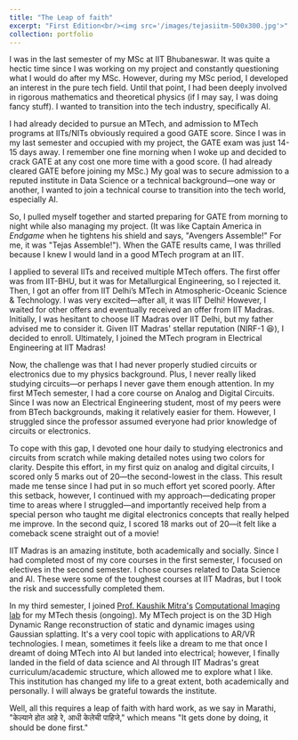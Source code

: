 ```yaml
---
title: "The Leap of faith"
excerpt: "First Edition<br/><img src='/images/tejasiitm-500x300.jpg'>"
collection: portfolio
---
```


I was in the last semester of my MSc at IIT Bhubaneswar. It was quite a hectic time since I was working on my project and constantly questioning what I would do after my MSc. However, during my MSc period, I developed an interest in the pure tech field. Until that point, I had been deeply involved in rigorous mathematics and theoretical physics (if I may say, I was doing fancy stuff). I wanted to transition into the tech industry, specifically AI.

I had already decided to pursue an MTech, and admission to MTech programs at IITs/NITs obviously required a good GATE score. Since I was in my last semester and occupied with my project, the GATE exam was just 14-15 days away. I remember one fine morning when I woke up and decided to crack GATE at any cost one more time with a good score. (I had already cleared GATE before joining my MSc.) My goal was to secure admission to a reputed institute in Data Science or a technical background—one way or another, I wanted to join a technical course to transition into the tech world, especially AI. 

So, I pulled myself together and started preparing for GATE from morning to night while also managing my project. (It was like Captain America in *Endgame* when he tightens his shield and says, "Avengers Assemble!" For me, it was "Tejas Assemble!"). When the GATE results came, I was thrilled because I knew I would land in a good MTech program at an IIT.

I applied to several IITs and received multiple MTech offers. The first offer was from IIT-BHU, but it was for Metallurgical Engineering, so I rejected it. Then, I got an offer from IIT Delhi’s MTech in Atmospheric-Oceanic Science & Technology. I was very excited—after all, it was IIT Delhi! However, I waited for other offers and eventually received an offer from IIT Madras. Initially, I was hesitant to choose IIT Madras over IIT Delhi, but my father advised me to consider it. Given IIT Madras' stellar reputation (NIRF-1 😆), I decided to enroll. Ultimately, I joined the MTech program in Electrical Engineering at IIT Madras!

Now, the challenge was that I had never properly studied circuits or electronics due to my physics background. Plus, I never really liked studying circuits—or perhaps I never gave them enough attention. In my first MTech semester, I had a core course on Analog and Digital Circuits. Since I was now an Electrical Engineering student, most of my peers were from BTech backgrounds, making it relatively easier for them. However, I struggled since the professor assumed everyone had prior knowledge of circuits or electronics.

To cope with this gap, I devoted one hour daily to studying electronics and circuits from scratch while making detailed notes using two colors for clarity. Despite this effort, in my first quiz on analog and digital circuits, I scored only 5 marks out of 20—the second-lowest in the class. This result made me tense since I had put in so much effort yet scored poorly. After this setback, however, I continued with my approach—dedicating proper time to areas where I struggled—and importantly received help from a special person who taught me digital electronics concepts that really helped me improve. In the second quiz, I scored 18 marks out of 20—it felt like a comeback scene straight out of a movie!

IIT Madras is an amazing institute, both academically and socially. Since I had completed most of my core courses in the first semester, I focused on electives in the second semester. I chose courses related to Data Science and AI. These were some of the toughest courses at IIT Madras, but I took the risk and successfully completed them.

In my third semester, I joined [Prof. Kaushik Mitra's](https://www.ee.iitm.ac.in/kmitra/) [Computational Imaging lab](https://www.ee.iitm.ac.in/comp_photolab/) for my MTech thesis (ongoing). My MTech project is on the 3D High Dynamic Range reconstruction of static and dynamic images using Gaussian splatting. It's a very cool topic with applications to AR/VR technologies. I mean, sometimes it feels like a dream to me that once I dreamt of doing MTech into AI but landed into electrical; however, I finally landed in the field of data science and AI through IIT Madras's great curriculum/academic structure, which allowed me to explore what I like. This institution has changed my life to a great extent, both academically and personally. I will always be grateful towards the institute.

Well, all this requires a leap of faith with hard work, as we say in Marathi, "केल्याने होत आहे रे, आधी केलेची पाहिजे," which means "It gets done by doing, it should be done first."
